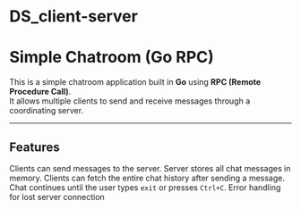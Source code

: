 # DS_client-server

#  Simple Chatroom (Go RPC)

This is a simple chatroom application built in **Go** using **RPC (Remote Procedure Call)**.  
It allows multiple clients to send and receive messages through a coordinating server.

---

## Features
Clients can send messages to the server.
 Server stores all chat messages in memory.
 Clients can fetch the entire chat history after sending a message.
 Chat continues until the user types `exit` or presses `Ctrl+C`.
 Error handling for lost server connection
